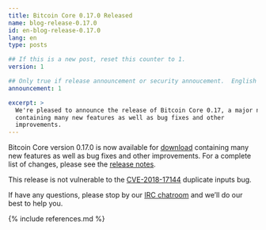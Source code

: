 ```yaml
---
title: Bitcoin Core 0.17.0 Released
name: blog-release-0.17.0
id: en-blog-release-0.17.0
lang: en
type: posts

## If this is a new post, reset this counter to 1.
version: 1

## Only true if release announcement or security annoucement.  English posts only
announcement: 1

excerpt: >
  We're pleased to announce the release of Bitcoin Core 0.17, a major new version
  containing many new features as well as bug fixes and other
  improvements.
---
```

Bitcoin Core version 0.17.0 is now available for [download][download
page] containing many new features as well as bug fixes and other
improvements.  For a complete list of changes, please see the [release
notes][].

This release is not vulnerable to the [CVE-2018-17144][] duplicate
inputs bug.

If have any questions, please stop by our [IRC chatroom][irc] and we’ll
do our best to help you.

[release notes]: /en/releases/0.17.0/
[IRC]: https://en.bitcoin.it/wiki/IRC_channels
[download page]: /en/download
[CVE-2018-17144]: https://cve.mitre.org/cgi-bin/cvename.cgi?name=CVE-2018-17144

{% include references.md %}

